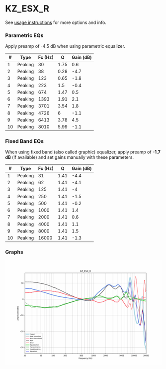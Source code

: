 # KZ_ESX_R
See [usage instructions](https://github.com/jaakkopasanen/AutoEq#usage) for more options and info.

### Parametric EQs
Apply preamp of -4.5 dB when using parametric equalizer.

|   # | Type    |   Fc (Hz) |    Q |   Gain (dB) |
|-----|---------|-----------|------|-------------|
|   1 | Peaking |        30 | 1.75 |         0.6 |
|   2 | Peaking |        38 | 0.28 |        -4.7 |
|   3 | Peaking |       123 | 0.65 |        -1.8 |
|   4 | Peaking |       223 | 1.5  |        -0.4 |
|   5 | Peaking |       674 | 1.47 |         0.5 |
|   6 | Peaking |      1393 | 1.91 |         2.1 |
|   7 | Peaking |      3701 | 3.54 |         1.8 |
|   8 | Peaking |      4726 | 6    |        -1.1 |
|   9 | Peaking |      6413 | 3.78 |         4.5 |
|  10 | Peaking |      8010 | 5.99 |        -1.1 |

### Fixed Band EQs
When using fixed band (also called graphic) equalizer, apply preamp of **-1.7 dB** (if available) and set gains manually with these parameters.

|   # | Type    |   Fc (Hz) |    Q |   Gain (dB) |
|-----|---------|-----------|------|-------------|
|   1 | Peaking |        31 | 1.41 |        -4.4 |
|   2 | Peaking |        62 | 1.41 |        -4.1 |
|   3 | Peaking |       125 | 1.41 |        -4   |
|   4 | Peaking |       250 | 1.41 |        -1.5 |
|   5 | Peaking |       500 | 1.41 |        -0.2 |
|   6 | Peaking |      1000 | 1.41 |         1.4 |
|   7 | Peaking |      2000 | 1.41 |         0.6 |
|   8 | Peaking |      4000 | 1.41 |         1.1 |
|   9 | Peaking |      8000 | 1.41 |         1.5 |
|  10 | Peaking |     16000 | 1.41 |        -1.3 |

### Graphs
![](./KZ_ESX_R.png)
